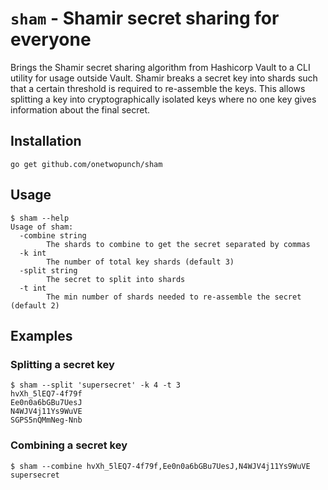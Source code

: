 # `sham` - Shamir secret sharing for everyone

Brings the Shamir secret sharing algorithm from Hashicorp Vault to a CLI utility for usage outside Vault. Shamir breaks a secret key into shards such that a certain threshold is required to re-assemble the keys. This allows splitting a key into cryptographically isolated keys where no one key gives information about the final secret.

## Installation

```
go get github.com/onetwopunch/sham
```

## Usage

```
$ sham --help
Usage of sham:
  -combine string
    	The shards to combine to get the secret separated by commas
  -k int
    	The number of total key shards (default 3)
  -split string
    	The secret to split into shards
  -t int
    	The min number of shards needed to re-assemble the secret (default 2)
```
## Examples

### Splitting a secret key
```
$ sham --split 'supersecret' -k 4 -t 3
hvXh_5lEQ7-4f79f
Ee0n0a6bGBu7UesJ
N4WJV4j11Ys9WuVE
SGPS5nQMmNeg-Nnb
```

### Combining a secret key
```
$ sham --combine hvXh_5lEQ7-4f79f,Ee0n0a6bGBu7UesJ,N4WJV4j11Ys9WuVE
supersecret
```

